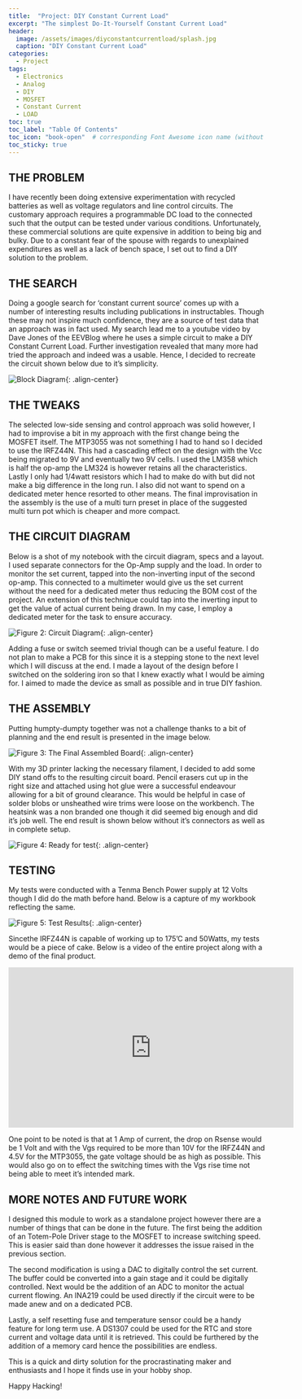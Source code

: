 ```yaml
---
title:  "Project: DIY Constant Current Load"
excerpt: "The simplest Do-It-Yourself Constant Current Load"
header:
  image: /assets/images/diyconstantcurrentload/splash.jpg
  caption: "DIY Constant Current Load"
categories:
  - Project
tags:
  - Electronics
  - Analog
  - DIY
  - MOSFET
  - Constant Current
  - LOAD
toc: true
toc_label: "Table Of Contents"
toc_icon: "book-open"  # corresponding Font Awesome icon name (without fa prefix)
toc_sticky: true
---
```


## THE PROBLEM

I have recently been doing extensive experimentation with recycled batteries as well as voltage regulators and line control circuits. The customary approach requires a programmable DC load to the connected such that the output can be tested under various conditions. Unfortunately, these commercial solutions are quite expensive in addition to being big and bulky. Due to a constant fear of the spouse with regards to unexplained expenditures as well as a lack of bench space, I set out to find a DIY solution to the problem.

## THE SEARCH

Doing a google search for ‘constant current source’ comes up with a number of interesting results including publications in instructables. Though these may not inspire much confidence, they are a source of test data that an approach was in fact used. My search lead me to a youtube video by Dave Jones of the EEVBlog where he uses a simple circuit to make a DIY Constant Current Load. Further investigation revealed that many more had tried the approach and indeed was a usable. Hence, I decided to recreate the circuit shown below due to it’s simplicity.

![Block Diagram](/assets/images/diyconstantcurrentload/figure1.png){: .align-center}


## THE TWEAKS

The selected low-side sensing and control approach was solid however, I had to improvise a bit in my approach with the first change being the MOSFET itself. The MTP3055 was not something I had to hand so I decided to use the IRFZ44N. This had a cascading effect on the design with the Vcc being migrated to 9V and eventually two 9V cells. I used the LM358 which is half the op-amp the LM324 is however retains all the characteristics. Lastly I only had 1/4watt resistors which I had to make do with but did not make a big difference in the long run. I also did not want to spend on a dedicated meter hence resorted to other means. The final improvisation in the assembly is the use of a multi turn preset in place of the suggested multi turn pot which is cheaper and more compact.

## THE CIRCUIT DIAGRAM

Below is a shot of my notebook with the circuit diagram, specs and a layout. I used separate connectors for the Op-Amp supply and the load. In order to monitor the set current, tapped into the non-inverting input of the second op-amp. This connected to a multimeter would give us the set current without the need for a dedicated meter thus reducing the BOM cost of the project. An extension of this technique could tap into the inverting input to get the value of actual current being drawn. In my case, I employ a dedicated meter for the task to ensure accuracy.


![Figure 2: Circuit Diagram](/assets/images/diyconstantcurrentload/figure2.png){: .align-center}

Adding a fuse or switch seemed trivial though can be a useful feature. I do not plan to make a PCB for this since it is a stepping stone to the next level which I will discuss at the end. I made a layout of the design before I switched on the soldering iron so that I knew exactly what I would be aiming for. I aimed to made the device as small as possible and in true DIY fashion.

## THE ASSEMBLY

Putting humpty-dumpty together was not a challenge thanks to a bit of planning and the end result is presented in the image below.

![Figure 3: The Final Assembled Board](/assets/images/diyconstantcurrentload/figure3.jpg){: .align-center}

With my 3D printer lacking the necessary filament, I decided to add some DIY stand offs to the resulting circuit board. Pencil erasers cut up in the right size and attached using hot glue were a successful endeavour allowing for a bit of ground clearance. This would be helpful in case of solder blobs or unsheathed wire trims were loose on the workbench. The heatsink was a non branded one though it did seemed big enough and did it’s job well. The end result is shown below without it’s connectors as well as in complete setup.

![Figure 4: Ready for test](/assets/images/diyconstantcurrentload/figure4.jpg){: .align-center}

## TESTING

My tests were conducted with a Tenma Bench Power supply at 12 Volts though I did do the math before hand. Below is a capture of my workbook reflecting the same.

![Figure 5: Test Results](/assets/images/diyconstantcurrentload/figure5.png){: .align-center}

Sincethe IRFZ44N is capable of working up to 175’C and 50Watts, my tests would be a piece of cake. Below is a video of the entire project along with a demo of the final product.

<iframe width="560" height="315" src="https://www.youtube.com/embed/KzccgYsofqU" frameborder="0" allowfullscreen></iframe>

One point to be noted is that at 1 Amp of current, the drop on Rsense would be 1 Volt and with the Vgs required to be more than 10V for the IRFZ44N and 4.5V for the MTP3055, the gate voltage should be as high as possible. This would also go on to effect the switching times with the Vgs rise time not being able to meet it’s intended mark.

## MORE NOTES AND FUTURE WORK
I designed this module to work as a standalone project however there are a number of things that can be done in the future. The first being the addition of an Totem-Pole Driver stage to the MOSFET to increase switching speed. This is easier said than done however it addresses the issue raised in the previous section.

The second modification is using a DAC to digitally control the set current. The buffer could be converted into a gain stage and it could be digitally controlled. Next would be the addition of an ADC to monitor the actual current flowing. An INA219 could be used directly if the circuit were to be made anew and on a dedicated PCB.
 
Lastly, a self resetting fuse and temperature sensor could be a handy feature for long term use. A DS1307 could be used for the RTC and store current and voltage data until it is retrieved. This could be furthered by the addition of a memory card hence the possibilities are endless.

This is a quick and dirty solution for the procrastinating maker and enthusiasts and I hope it finds use in your hobby shop.

Happy Hacking!